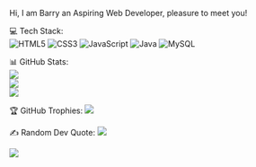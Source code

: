 Hi, I am Barry an Aspiring Web Developer, pleasure to meet you!

💻 Tech Stack: <br>
![HTML5](https://img.shields.io/badge/html5-%23E34F26.svg?style=plastic&logo=html5&logoColor=white) 
![CSS3](https://img.shields.io/badge/css3-%231572B6.svg?style=plastic&logo=css3&logoColor=white) 
![JavaScript](https://img.shields.io/badge/javascript-%23323330.svg?style=plastic&logo=javascript&logoColor=%23F7DF1E) 
![Java](https://img.shields.io/badge/java-%23ED8B00.svg?style=plastic&logo=openjdk&logoColor=white) 
![MySQL](https://img.shields.io/badge/mysql-4479A1.svg?style=plastic&logo=mysql&logoColor=white)

📊 GitHub Stats: <br>
![](https://github-readme-stats.vercel.app/api?username=barryillest&theme=radical&hide_border=true&include_all_commits=false&count_private=false)<br/>
![](https://github-readme-streak-stats.herokuapp.com/?user=barryillest&theme=radical&hide_border=true)<br/>
![](https://github-readme-stats.vercel.app/api/top-langs/?username=barryillest&theme=radical&hide_border=true&include_all_commits=false&count_private=false&layout=compact)

🏆 GitHub Trophies:
![](https://github-profile-trophy.vercel.app/?username=barryillest&theme=radical&no-frame=true&no-bg=true&margin-w=4)

✍️ Random Dev Quote:
![](https://quotes-github-readme.vercel.app/api?type=horizontal&theme=radical)

[![](https://visitcount.itsvg.in/api?id=barryillest&icon=0&color=0)](https://visitcount.itsvg.in)
